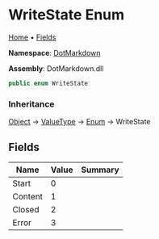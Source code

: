 <a name="_top"></a>

# WriteState Enum

[Home](../../README.md#_top) &#x2022; [Fields](#fields)

**Namespace**: [DotMarkdown](../README.md#_top)

**Assembly**: DotMarkdown\.dll

```csharp
public enum WriteState
```

### Inheritance

[Object](https://docs.microsoft.com/en-us/dotnet/api/system.object) &#x2192; [ValueType](https://docs.microsoft.com/en-us/dotnet/api/system.valuetype) &#x2192; [Enum](https://docs.microsoft.com/en-us/dotnet/api/system.enum) &#x2192; WriteState

## Fields

| Name | Value | Summary |
| ---- | ----- | ------- |
| Start | 0 |
| Content | 1 |
| Closed | 2 |
| Error | 3 |

